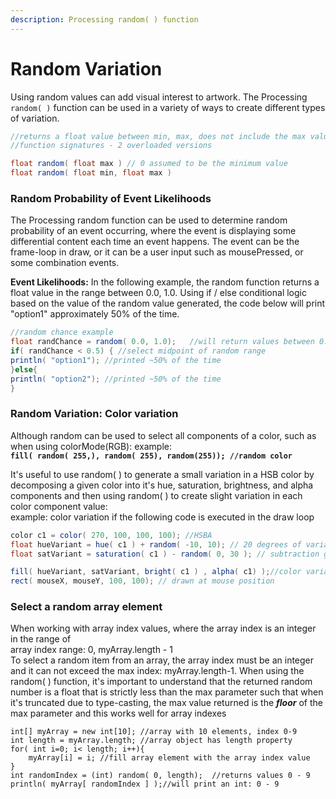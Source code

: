 ```yaml
---
description: Processing random( ) function
---
```


# Random Variation

Using random values can add visual interest to artwork.  The Processing `random( )`  function can be used in a variety of ways to create different types of variation.

```java
//returns a float value between min, max, does not include the max value
//function signatures - 2 overloaded versions

float random( float max ) // 0 assumed to be the minimum value
float random( float min, float max )
```

### Random Probability of Event Likelihoods

The Processing random function can be used to determine random probability of an event occurring, where the event is displaying some differential content each time an event happens.  The event can be the frame-loop in draw, or it can be a user input such as mousePressed, or some combination events.  

**Event Likelihoods:**   In the following example, the random function returns a float value in the range between 0.0, 1.0.  Using if / else conditional logic based on the value of the random value generated, the code below will print "option1" approximately 50% of the time.

```java
//random chance example
float randChance = random( 0.0, 1.0);   //will return values between 0.0, .9999
if( randChance < 0.5) { //select midpoint of random range 
println( "option1"); //printed ~50% of the time
}else{
println( "option2"); //printed ~50% of the time
}
```

### Random Variation: Color variation

Although random can be used to select all components of a color, such as when using colorMode\(RGB\): example:  
 **`fill( random( 255,), random( 255), random(255)); //random color`**

It's useful to use random\( \) to generate a small variation in a HSB color by decomposing a given color into it's hue, saturation, brightness, and alpha components and then using random\( \) to create slight variation in each color component value:  
example:  color variation if the following code is executed in the draw loop

```java
color c1 = color( 270, 100, 100, 100); //HSBA
float hueVariant = hue( c1 ) + random( -10, 10); // 20 degrees of variation
float satVariant = saturation( c1 ) - random( 0, 30 ); // subtraction gives 30 percent variation in saturation

fill( hueVariant, satVariant, bright( c1 ) , alpha( c1) );//color variation
rect( mouseX, mouseY, 100, 100); // drawn at mouse position
```

### Select a random array element

When working with array index values, where the array index is an integer in the range of  
array index range:  0, myArray.length - 1  
To select a random item from an array, the array index must be an integer and it can not exceed the max index: myArray.length-1.  When using the random\( \) function, it's important to understand that the returned random number is a float that is strictly less than the max parameter such that when it's truncated due to type-casting, the max value returned is the _**floor**_ of the max parameter and this works well for array indexes

```text
int[] myArray = new int[10]; //array with 10 elements, index 0-9
int length = myArray.length; //array object has length property
for( int i=0; i< length; i++){
    myArray[i] = i; //fill array element with the array index value
}
int randomIndex = (int) random( 0, length);  //returns values 0 - 9
println( myArray[ randomIndex ] );//will print an int: 0 - 9
```

